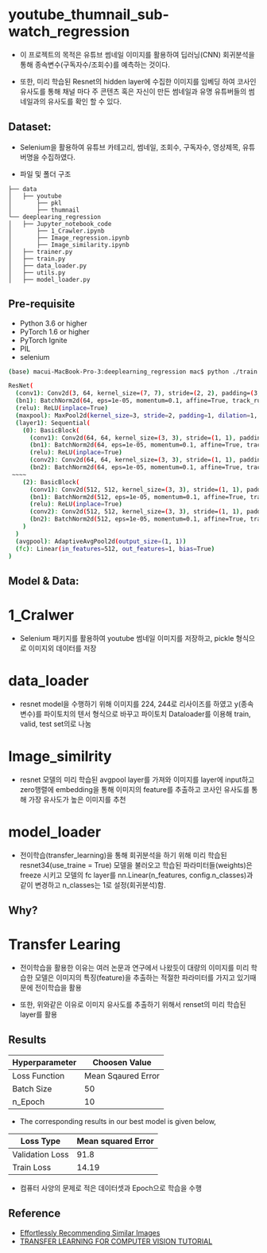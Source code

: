 # youtube_thumnail_sub-watch_regression
  
- 이 프로젝트의 목적은 유튜브 썸네일 이미지를 활용하여 딥러닝(CNN) 회귀분석을 통해 종속변수(구독자수/조회수)를 예측하는 것이다.

- 또한, 미리 학습된 Resnet의 hidden layer에 수집한 이미지를 임베딩 하여 코사인 유사도를 통해 채널 마다 주 콘텐츠 혹은 자신이 만든 썸네일과 유명 유튜버들의 썸네일과의 유사도를 확인 할 수 있다.

## Dataset:
- Selenium을 활용하여 유튜브 카테고리, 썸네일, 조회수, 구독자수, 영상제목, 유튜버명을 수집하였다. 

- 파일 및 폴더 구조
``` python3
├── data
│   ├── youtube
│       ├── pkl
│       ├── thumnail
└── deeplearing_regression
│   ├── Jupyter_notebook_code
│       ├── 1_Crawler.ipynb
│       ├── Image_regression.ipynb
│       ├── Image_similarity.ipynb
│   ├── trainer.py
│   ├── train.py
│   ├── data_loader.py
│   ├── utils.py
│   ├── model_loader.py
```

## Pre-requisite

- Python 3.6 or higher
- PyTorch 1.6 or higher
- PyTorch Ignite
- PIL
- selenium
```bash
(base) macui-MacBook-Pro-3:deeplearning_regression mac$ python ./train.py --model_fn resnet.pth --gpu_id -1 --n_epochs 10 --model_name resnet --n_classes 1 --freeze --use_pretrained

ResNet(
  (conv1): Conv2d(3, 64, kernel_size=(7, 7), stride=(2, 2), padding=(3, 3), bias=False)
  (bn1): BatchNorm2d(64, eps=1e-05, momentum=0.1, affine=True, track_running_stats=True)
  (relu): ReLU(inplace=True)
  (maxpool): MaxPool2d(kernel_size=3, stride=2, padding=1, dilation=1, ceil_mode=False)
  (layer1): Sequential(
    (0): BasicBlock(
      (conv1): Conv2d(64, 64, kernel_size=(3, 3), stride=(1, 1), padding=(1, 1), bias=False)
      (bn1): BatchNorm2d(64, eps=1e-05, momentum=0.1, affine=True, track_running_stats=True)
      (relu): ReLU(inplace=True)
      (conv2): Conv2d(64, 64, kernel_size=(3, 3), stride=(1, 1), padding=(1, 1), bias=False)
      (bn2): BatchNorm2d(64, eps=1e-05, momentum=0.1, affine=True, track_running_stats=True)
 ~~~~
    (2): BasicBlock(
      (conv1): Conv2d(512, 512, kernel_size=(3, 3), stride=(1, 1), padding=(1, 1), bias=False)
      (bn1): BatchNorm2d(512, eps=1e-05, momentum=0.1, affine=True, track_running_stats=True)
      (relu): ReLU(inplace=True)
      (conv2): Conv2d(512, 512, kernel_size=(3, 3), stride=(1, 1), padding=(1, 1), bias=False)
      (bn2): BatchNorm2d(512, eps=1e-05, momentum=0.1, affine=True, track_running_stats=True)
    )
  )
  (avgpool): AdaptiveAvgPool2d(output_size=(1, 1))
  (fc): Linear(in_features=512, out_features=1, bias=True)
)

```

## Model & Data:

# 1_Cralwer
- Selenium 패키지를 활용하여 youtube 썸네일 이미지를 저장하고, pickle 형식으로 이미지외 데이터를 저장

# data_loader
- resnet model을 수행하기 위해 이미지를 224, 244로 리사이즈를 하였고 y(종속변수)를 파이토치의 텐서 형식으로 바꾸고 파이토치 Dataloader를 이용해 train, valid, test set의로 나눔

# Image_similrity
- resnet 모델의 미리 학습된 avgpool layer를 가져와 이미지를 layer에 input하고 zero행렬에 embedding을 통해 이미지의 feature를 추출하고 코사인 유사도를 통해 가장 유사도가 높은 이미지를 추천

# model_loader
- 전이학습(transfer_learning)을 통해 회귀분석을 하기 위해 미리 학습된 resnet34(use_traine = True) 모델을 불러오고 학습된 파라미터들(weights)은 freeze 시키고 모델의 fc layer를 nn.Linear(n_features, config.n_classes)과 같이 변경하고 n_classes는 1로 설정(회귀분석)함.

## Why?
# Transfer Learing
- 전이학습을 활용한 이유는 여러 논문과 연구에서 나왔듯이 대량의 이미지를 미리 학습한 모델은 이미지의 특징(feature)을 추출하는 적절한 파라미터를 가지고 있기때문에 전이학습을 활용

- 또한, 위와같은 이유로 이미지 유사도를 추출하기 위해서 renset의 미리 학습된 layer를 활용

## Results 

| Hyperparameter| Choosen Value |
| -------------   | -------------      |
| Loss Function | Mean Sqaured Error	|
| Batch Size | 50	|
| n_Epoch | 10	|

- The corresponding results in our best model is given below, 

| Loss Type       | Mean squared Error |
| -------------   | -------------      |
| Validation Loss | 91.8	       |
| Train Loss 	  | 14.19	       |

- 컴퓨터 사양의 문제로 적은 데이터셋과 Epoch으로 학습을 수행

## Reference

- [Effortlessly Recommending Similar Images](https://towardsdatascience.com/effortlessly-recommending-similar-images-b65aff6aabfb)
- [TRANSFER LEARNING FOR COMPUTER VISION TUTORIAL](https://pytorch.org/tutorials/beginner/transfer_learning_tutorial.html)